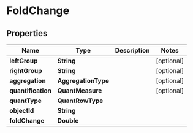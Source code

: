 

# FoldChange


## Properties

| Name | Type | Description | Notes |
|------------ | ------------- | ------------- | -------------|
|**leftGroup** | **String** |  |  [optional] |
|**rightGroup** | **String** |  |  [optional] |
|**aggregation** | **AggregationType** |  |  [optional] |
|**quantification** | **QuantMeasure** |  |  [optional] |
|**quantType** | **QuantRowType** |  |  |
|**objectId** | **String** |  |  |
|**foldChange** | **Double** |  |  |



